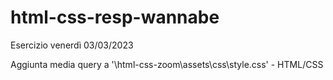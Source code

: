 # html-css-resp-wannabe

Esercizio venerdì 03/03/2023

Aggiunta media query a '\html-css-zoom\assets\css\style.css' - HTML/CSS
